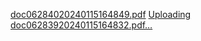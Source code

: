 [doc06284020240115164849.pdf](https://github.com/joshuashing1/MCNN_Simulation/files/13936828/doc06284020240115164849.pdf)
[Uploading doc06283920240115164832.pdf…]()
